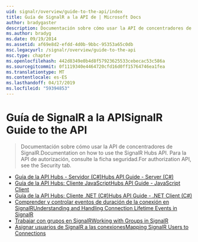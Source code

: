 ```yaml
---
uid: signalr/overview/guide-to-the-api/index
title: Guía de SignalR a la API de | Microsoft Docs
author: bradygaster
description: Documentación sobre cómo usar la API de concentradores de SignalR. Para la API de autorización, consulte la ficha seguridad.
ms.author: bradyg
ms.date: 09/19/2014
ms.assetid: af69e8d2-efdd-4d0b-9bbc-95353a65c0db
msc.legacyurl: /signalr/overview/guide-to-the-api
msc.type: chapter
ms.openlocfilehash: 442d8349e0b4d8f57923625533cebecac53c586a
ms.sourcegitcommit: 0f1119340e4464720cfd16d0ff15764746ea1fea
ms.translationtype: MT
ms.contentlocale: es-ES
ms.lasthandoff: 04/17/2019
ms.locfileid: "59394853"
---
```

# <a name="signalr-guide-to-the-api"></a><span data-ttu-id="1fbff-104">Guía de SignalR a la API</span><span class="sxs-lookup"><span data-stu-id="1fbff-104">SignalR Guide to the API</span></span>

> <span data-ttu-id="1fbff-105">Documentación sobre cómo usar la API de concentradores de SignalR.</span><span class="sxs-lookup"><span data-stu-id="1fbff-105">Documentation on how to use the SignalR Hubs API.</span></span> <span data-ttu-id="1fbff-106">Para la API de autorización, consulte la ficha seguridad.</span><span class="sxs-lookup"><span data-stu-id="1fbff-106">For authorization API, see the Security tab.</span></span>


- [<span data-ttu-id="1fbff-107">Guía de la API Hubs - Servidor (C#)</span><span class="sxs-lookup"><span data-stu-id="1fbff-107">Hubs API Guide - Server (C#)</span></span>](hubs-api-guide-server.md)
- [<span data-ttu-id="1fbff-108">Guía de la API Hubs: Cliente JavaScript</span><span class="sxs-lookup"><span data-stu-id="1fbff-108">Hubs API Guide - JavaScript Client</span></span>](hubs-api-guide-javascript-client.md)
- [<span data-ttu-id="1fbff-109">Guía de la API Hubs: Cliente .NET (C#)</span><span class="sxs-lookup"><span data-stu-id="1fbff-109">Hubs API Guide - .NET Client (C#)</span></span>](hubs-api-guide-net-client.md)
- [<span data-ttu-id="1fbff-110">Comprender y controlar eventos de duración de la conexión en SignalR</span><span class="sxs-lookup"><span data-stu-id="1fbff-110">Understanding and Handling Connection Lifetime Events in SignalR</span></span>](handling-connection-lifetime-events.md)
- [<span data-ttu-id="1fbff-111">Trabajar con grupos en SignalR</span><span class="sxs-lookup"><span data-stu-id="1fbff-111">Working with Groups in SignalR</span></span>](working-with-groups.md)
- [<span data-ttu-id="1fbff-112">Asignar usuarios de SignalR a las conexiones</span><span class="sxs-lookup"><span data-stu-id="1fbff-112">Mapping SignalR Users to Connections</span></span>](mapping-users-to-connections.md)
